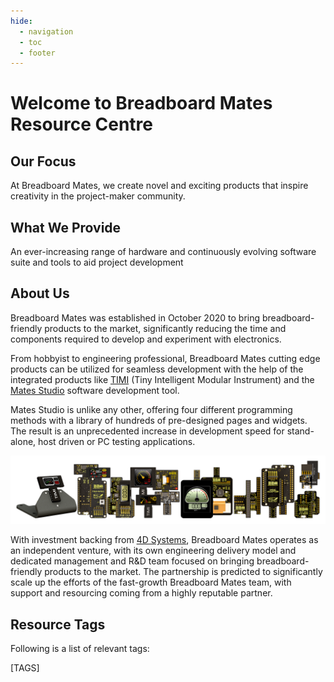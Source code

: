 ```yaml
---
hide:
  - navigation
  - toc
  - footer
---
```


# Welcome to Breadboard Mates Resource Centre

## Our Focus

At Breadboard Mates, we create novel and exciting products that inspire creativity in the project-maker community.

## What We Provide

An ever-increasing range of hardware and continuously evolving software suite and tools to aid project development

## About Us

Breadboard Mates was established in October 2020 to bring breadboard-friendly products to the market, significantly reducing the time and components required to develop and experiment with electronics.

From hobbyist to engineering professional, Breadboard Mates cutting edge products can be utilized for seamless development with the help of the integrated products like [TIMI](https://breadboardmates.com/products/timi-96/) (Tiny Intelligent Modular Instrument) and the [Mates Studio](https://breadboardmates.com/products/mates-studio/) software development tool.

Mates Studio is unlike any other, offering four different programming methods with a library of hundreds of pre-designed pages and widgets. The result is an unprecedented increase in development speed for stand-alone, host driven or PC testing applications.

![Product Portfolio](img/product-portfolio.png)

With investment backing from [4D Systems](https://4dsystems.com.au/), Breadboard Mates operates as an independent venture, with its own engineering delivery model and dedicated management and R&D team focused on bringing breadboard-friendly products to the market. The partnership is predicted to significantly scale up the efforts of the fast-growth Breadboard Mates team, with support and resourcing coming from a highly reputable partner.

## Resource Tags

Following is a list of relevant tags:

<div markdown id="custom-tag-index">
[TAGS]
</div>
